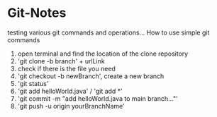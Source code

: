 # Git-Notes
testing various git commands and operations...
How to use simple git commands
1. open terminal and find the location of the clone repository 
2. 'git clone -b branch' + urlLink
3. check if there is the file you need
4. 'git checkout -b newBranch', create a new branch
5. 'git status'
6. 'git add helloWorld.java' / 'git add *'
7. 'git commit -m "add helloWorld.java to main branch..."'
8. 'git push -u origin yourBranchName'
